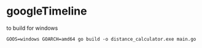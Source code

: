 # googleTimeline

to build for windows
```
GOOS=windows GOARCH=amd64 go build -o distance_calculator.exe main.go
```
